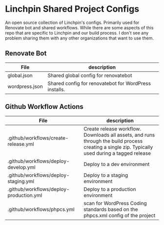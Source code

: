 # Linchpin Shared Project Configs
An open source collection of Linchpin's configs. Primarily used for Renovate bot and shared workflows. While there are some aspects of this repo that are specific to Linchpin and our build process. I don't see any problem sharing them with any other organizations that want to use them.

## Renovate Bot

|File| description |
|----|-----------|
| global.json | Shared global config for renovatebot | 
| wordpress.json | Shared config for renovatebot for WordPress installs. |

## Github Workflow Actions

|File| description |
|----| -----------|
| .github/workflows/create-release.yml | Create release workflow. Downloads all assets, and runs through the build process creating a single zip. Typically used during a tagged release |
| .github/workflows/deploy-develop.yml | Deploy to a dev environment |
| .github/workflows/deploy-staging.yml | Deploy to a staging environment |
| .github/workflows/deploy-production.yml | Deploy to a production environment |
| .github/workflows/phpcs.yml | scan for WordPress Coding standards based on the phpcs.xml config of the project |
